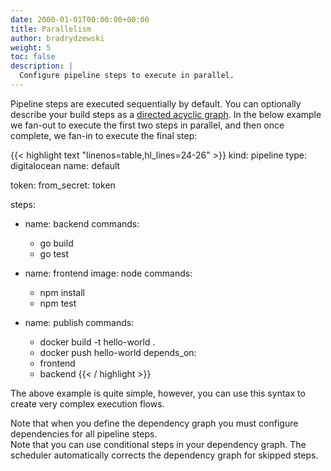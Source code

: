 ```yaml
---
date: 2000-01-01T00:00:00+00:00
title: Parallelism
author: bradrydzewski
weight: 5
toc: false
description: |
  Configure pipeline steps to execute in parallel.
---
```


Pipeline steps are executed sequentially by default. You can optionally describe your build steps as a [directed acyclic graph](https://en.wikipedia.org/wiki/Directed_acyclic_graph). In the below example we fan-out to execute the first two steps in parallel, and then once complete, we fan-in to execute the final step:

{{< highlight text "linenos=table,hl_lines=24-26" >}}
kind: pipeline
type: digitalocean
name: default

token:
  from_secret: token

steps:
- name: backend
  commands:
  - go build
  - go test

- name: frontend
  image: node
  commands:
  - npm install
  - npm test

- name: publish
  commands:
  - docker build -t hello-world .
  - docker push hello-world
  depends_on:
  - frontend
  - backend
{{< / highlight >}}

The above example is quite simple, however, you can use this syntax to create very complex execution flows.

<div class="alert">
Note that when you define the dependency graph you must configure dependencies for all pipeline steps.
</div>

<div class="alert">
Note that you can use conditional steps in your dependency graph. The scheduler automatically corrects the dependency graph for skipped steps.
</div>
